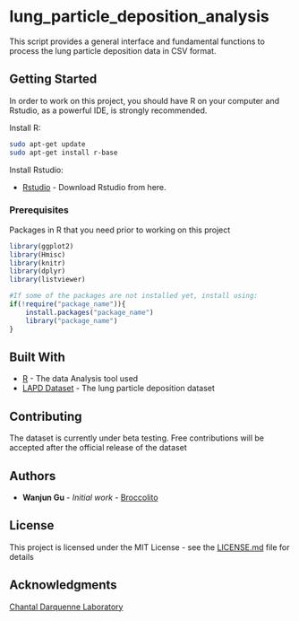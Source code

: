 # lung_particle_deposition_analysis
This script provides a general interface and fundamental functions to process the lung particle deposition data in CSV format.

## Getting Started

In order to work on this project, you should have R on your computer and Rstudio, as a powerful IDE, is strongly recommended.

Install R:
```bash
sudo apt-get update
sudo apt-get install r-base
```

Install Rstudio:
* [Rstudio](https://www.r-project.org/) - Download Rstudio from here.

### Prerequisites

Packages in R that you need prior to working on this project

```r
library(ggplot2)
library(Hmisc)
library(knitr)
library(dplyr)
library(listviewer)

#If some of the packages are not installed yet, install using:
if(!require("package_name")){
	install.packages("package_name")
	library("package_name")
}
```

## Built With

* [R](https://www.r-project.org/) - The data Analysis tool used 
* [LAPD Dataset](#) - The lung particle deposition dataset

## Contributing

The dataset is currently under beta testing. Free contributions will be accepted after the official release of the dataset


## Authors

* **Wanjun Gu** - *Initial work* - [Broccolito](https://github.com/Broccolito)

## License

This project is licensed under the MIT License - see the [LICENSE.md](LICENSE.md) file for details

## Acknowledgments

[Chantal Darquenne Laboratory](https://medschool.ucsd.edu/som/medicine/divisions/physiology/research/labs/darquenne/)
